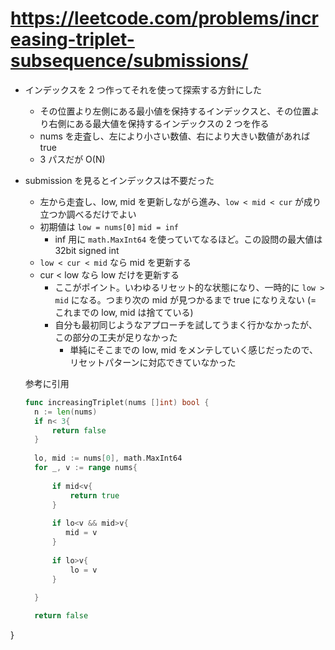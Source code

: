 # https://leetcode.com/problems/increasing-triplet-subsequence/submissions/

- インデックスを 2 つ作ってそれを使って探索する方針にした
  - その位置より左側にある最小値を保持するインデックスと、その位置より右側にある最大値を保持するインデックスの 2 つを作る
  - nums を走査し、左により小さい数値、右により大きい数値があれば true
  - 3 パスだが O(N)
- submission を見るとインデックスは不要だった
  - 左から走査し、low, mid を更新しながら進み、`low < mid < cur` が成り立つか調べるだけでよい
  - 初期値は `low = nums[0]` `mid = inf`
    - inf 用に `math.MaxInt64` を使っていてなるほど。この設問の最大値は 32bit signed int
  - `low < cur < mid` なら mid を更新する
  - cur < low なら low だけを更新する
    - ここがポイント。いわゆるリセット的な状態になり、一時的に `low > mid` になる。つまり次の mid が見つかるまで true になりえない (= これまでの low, mid は捨てている)
    - 自分も最初同じようなアプローチを試してうまく行かなかったが、この部分の工夫が足りなかった
      - 単純にそこまでの low, mid をメンテしていく感じだったので、リセットパターンに対応できていなかった
      
  参考に引用
  
  ```go
  func increasingTriplet(nums []int) bool {
    n := len(nums)
    if n< 3{
        return false
    }
     
    lo, mid := nums[0], math.MaxInt64
    for _, v := range nums{
        
        if mid<v{
            return true
        }
        
        if lo<v && mid>v{
           mid = v 
        }
        
        if lo>v{
            lo = v
        }
        
    }

    return false
}
```
